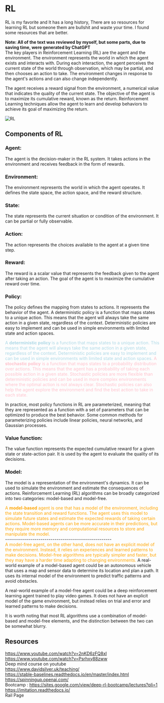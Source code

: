 # RL
RL is my favorite and It has a long history, There are so resources for learning RL but someone them are bullshit and waste your time. I found some resources that are better. <br />

**Note: All of the text was reviewed by myself, but some parts, due to saving time, were generated by ChatGPT**<br />
The key players in Reinforcement Learning (RL) are the agent and the environment. The environment represents the world in which the agent exists and interacts with. During each interaction, the agent perceives the current state of the world through observation, which may be partial, and then chooses an action to take. The environment changes in response to the agent's actions and can also change independently.

The agent receives a reward signal from the environment, a numerical value that indicates the quality of the current state. The objective of the agent is to maximize its cumulative reward, known as the return. Reinforcement Learning techniques allow the agent to learn and develop behaviors to achieve its goal of maximizing the return.

![RL](https://github.com/tmohammad78/MSc-Artificial-Intelligence/blob/main/Reinforcement%20Learning/images/agent.png)
## Components of RL
### Agent: 
The agent is the decision-maker in the RL system. It takes actions in the environment and receives feedback in the form of rewards.

### Environment: 
The environment represents the world in which the agent operates. It defines the state space, the action space, and the reward structure.

### State:
The state represents the current situation or condition of the environment. It can be partial or fully observable.

### Action: 
The action represents the choices available to the agent at a given time step.

### Reward:
The reward is a scalar value that represents the feedback given to the agent after taking an action. The goal of the agent is to maximize the cumulative reward over time.

### Policy:
The policy defines the mapping from states to actions. It represents the behavior of the agent.
A deterministic policy is a function that maps states to a unique action. This means that the agent will always take the same action in a given state, regardless of the context. Deterministic policies are easy to implement and can be used in simple environments with limited state and action spaces.

<span style="color:lightblue;">
A <b>deterministic policy </b> is a function that maps states to a unique action. This means that the agent will always take the same action in a given state, regardless of the context. Deterministic policies are easy to implement and can be used in simple environments with limited state and action spaces.
</span>

<span style="color:pink;">
A <b>stochastic policy</b> is a function that maps states to a probability distribution over actions. This means that the agent has a probability of taking each possible action in a given state. Stochastic policies are more flexible than deterministic policies and can be used in more complex environments where the optimal action is not always clear. Stochastic policies can also help the agent explore the environment and find the best action to take in each state.
</span>

In practice, most policy functions in RL are parameterized, meaning that they are represented as a function with a set of parameters that can be optimized to produce the best behavior. Some common methods for parameterizing policies include linear policies, neural networks, and Gaussian processes.

### Value function:
The value function represents the expected cumulative reward for a given state or state-action pair. It is used by the agent to evaluate the quality of its decisions.

### Model:
The model is a representation of the environment's dynamics. It can be used to simulate the environment and estimate the consequences of actions.
Reinforcement Learning (RL) algorithms can be broadly categorized into two categories: model-based and model-free.

<span style="color:orange;">
A <b>model-based</b> agent is one that has a model of the environment, including the state transition and reward functions. The agent uses this model to simulate future states and estimate the expected rewards of taking certain actions. Model-based agents can be more accurate in their predictions, but they require more memory and computational resources to store and manipulate the model.
</span>
<br>------------------------------------------------------ <br />
<span style="color:orange;">
A model-free agent, on the other hand, does not have an explicit model of the environment. Instead, it relies on experiences and learned patterns to make decisions. Model-free algorithms are typically simpler and faster, but they may have a harder time adapting to changing environments.
</span>
A real-world example of a model-based agent could be an autonomous vehicle that uses a map and sensor data to determine its location and plan a path. It uses its internal model of the environment to predict traffic patterns and avoid obstacles.

A real-world example of a model-free agent could be a deep reinforcement learning agent trained to play video games. It does not have an explicit model of the game environment, but instead relies on trial and error and learned patterns to make decisions.

It is worth noting that most RL algorithms use a combination of model-based and model-free elements, and the distinction between the two can be somewhat blurry.
## Resources
https://www.youtube.com/watch?v=2nKD6zFQ8xI <br />
https://www.youtube.com/watch?v=Psrhxy88zww <br />
Deep mind course on youtube <br />
https://www.davidsilver.uk/teaching/ <br />
https://stable-baselines.readthedocs.io/en/master/index.html <br />
https://spinningup.openai.com/ <br />
Bootcamp : https://sites.google.com/view/deep-rl-bootcamp/lectures?pli=1 <br />
https://imitation.readthedocs.io/ <br />
Rail Page <br />